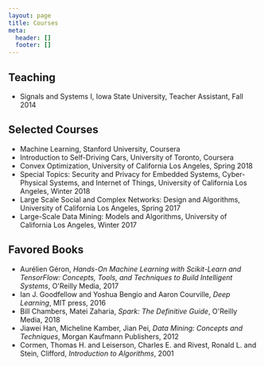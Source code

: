 ```yaml
---
layout: page
title: Courses
meta:
  header: []
  footer: []
---
```


## Teaching

*  Signals and Systems I, Iowa State University, Teacher Assistant, Fall 2014

## Selected Courses

* Machine Learning, Stanford University, Coursera
* Introduction to Self-Driving Cars, University of Toronto, Coursera
* Convex Optimization, University of California Los Angeles, Spring 2018
* Special Topics: Security and Privacy for Embedded Systems, Cyber-Physical Systems, and Internet of Things, University of California Los Angeles, Winter 2018
* Large Scale Social and Complex Networks: Design and Algorithms, University of California Los Angeles, Spring 2017
* Large-Scale Data Mining: Models and Algorithms, University of California Los Angeles, Winter 2017

## Favored Books

* Aurélien Géron, *Hands-On Machine Learning with Scikit-Learn and TensorFlow: Concepts, Tools, and Techniques to Build Intelligent Systems*, O'Reilly Media, 2017
* Ian J. Goodfellow and Yoshua Bengio and Aaron Courville, *Deep Learning*, MIT press, 2016
* Bill Chambers, Matei Zaharia, *Spark: The Definitive Guide*,  O'Reilly Media, 2018
* Jiawei Han, Micheline Kamber, Jian Pei, *Data Mining: Concepts and Techniques*, Morgan Kaufmann Publishers, 2012
* Cormen, Thomas H. and Leiserson, Charles E. and Rivest, Ronald L. and Stein, Clifford, *Introduction to Algorithms*, 2001





